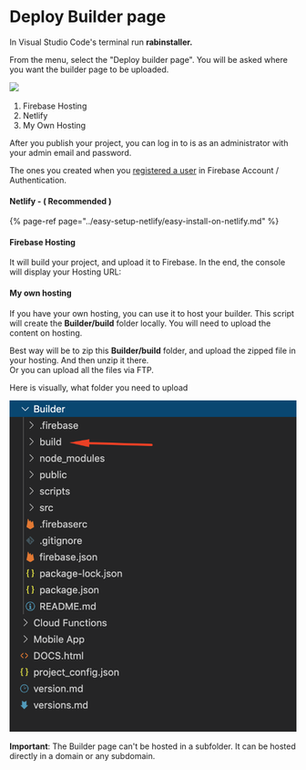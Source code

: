 # Deploy Builder page

In Visual Studio Code's terminal run **rabinstaller.**

From the menu, select the "Deploy builder page". You will be asked where you want the builder page to be uploaded.

![](https://support-hub--assets.s3.eu-west-2.amazonaws.com/assets/74/images/yW98RjOZBXqGidvJ1rzHrBqEIYpVplAtCGXDbjhh.png)

1. Firebase Hosting
2. Netlify
3. My Own Hosting

After you publish your project, you can log in to is as an administrator with your admin email and password.

The ones you created when you [registered a user](https://mobidonia.gitbook.io/react-app-builder/requirements/firebase-account-setup#action-4-create-a-user-in-firebase) in Firebase Account / Authentication. 

#### 

#### Netlify -  \( Recommended \)

{% page-ref page="../easy-setup-netlify/easy-install-on-netlify.md" %}

#### 

#### Firebase Hosting 

 It will build your project, and upload it to Firebase. In the end, the console will display your Hosting URL:

#### My own hosting

If you have your own hosting, you can use it to host your builder. This script will create the **Builder/build** folder locally. You will need to upload the content on hosting. 

Best way will be to zip this **Builder/build** folder, and upload the zipped file in your hosting. And then unzip it there.   
Or you can upload all the files via FTP.  
  
Here is visually, what folder you need to upload

![](../.gitbook/assets/build_folder.png)

**Important**: The Builder page can't be hosted in a subfolder. It can be hosted directly in a domain or any subdomain. 

